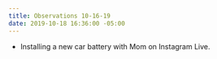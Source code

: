 ```yaml
---
title: Observations 10-16-19
date: 2019-10-18 16:36:00 -05:00
---
```


- Installing a new car battery with Mom on Instagram Live.
